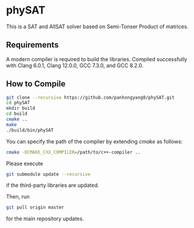# phySAT

This is a SAT and AllSAT solver based on Semi-Tonser Product of matrices.

## Requirements
A modern compiler is required to build the libraries. Compiled successfully with Clang 6.0.1, Clang 12.0.0, GCC 7.3.0, and GCC 8.2.0. 

## How to Compile
```bash
git clone --recursive https://github.com/panhongyang0/phySAT.git
cd phySAT
mkdir build
cd build
cmake ..
make
./build/bin/phySAT
```

You can specify the path of the complier by extending *cmake* as follows:
```bash
cmake -DCMAKE_CXX_COMPILER=/path/to/c++-compiler ..
```

Please execute 
```bash
git submodule update --recursive
```
if the third-party libraries are updated.

Then, run
```bash
git pull origin master
```
for the main repository updates.
